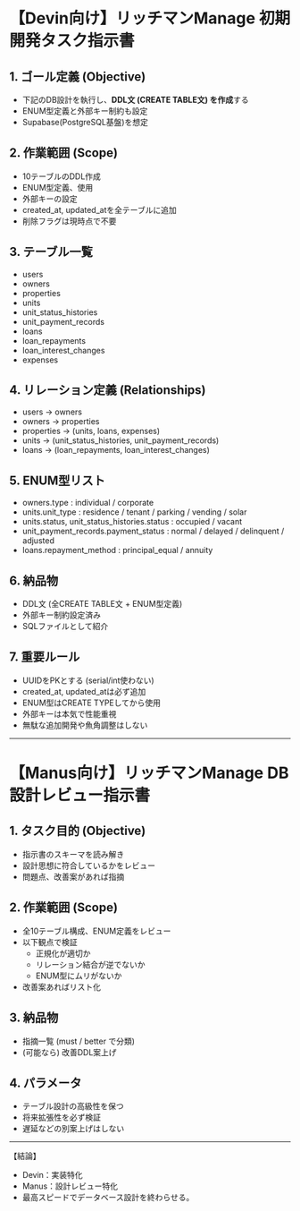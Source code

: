 # 【Devin向け】リッチマンManage 初期開発タスク指示書

## 1. ゴール定義 (Objective)

- 下記のDB設計を執行し、**DDL文 (CREATE TABLE文) を作成**する
- ENUM型定義と外部キー制約も設定
- Supabase(PostgreSQL基盤)を想定

## 2. 作業範囲 (Scope)

- 10テーブルのDDL作成
- ENUM型定義、使用
- 外部キーの設定
- created_at, updated_atを全テーブルに追加
- 削除フラグは現時点で不要

## 3. テーブル一覧

- users
- owners
- properties
- units
- unit_status_histories
- unit_payment_records
- loans
- loan_repayments
- loan_interest_changes
- expenses

## 4. リレーション定義 (Relationships)

- users → owners
- owners → properties
- properties → (units, loans, expenses)
- units → (unit_status_histories, unit_payment_records)
- loans → (loan_repayments, loan_interest_changes)

## 5. ENUM型リスト

- owners.type : individual / corporate
- units.unit_type : residence / tenant / parking / vending / solar
- units.status, unit_status_histories.status : occupied / vacant
- unit_payment_records.payment_status : normal / delayed / delinquent / adjusted
- loans.repayment_method : principal_equal / annuity

## 6. 納品物

- DDL文 (全CREATE TABLE文 + ENUM型定義)
- 外部キー制約設定済み
- SQLファイルとして紹介

## 7. 重要ルール

- UUIDをPKとする (serial/int使わない)
- created_at, updated_atは必ず追加
- ENUM型はCREATE TYPEしてから使用
- 外部キーは本気で性能重視
- 無駄な追加開発や魚角調整はしない

---

# 【Manus向け】リッチマンManage DB設計レビュー指示書

## 1. タスク目的 (Objective)

- 指示書のスキーマを読み解き
- 設計思想に符合しているかをレビュー
- 問題点、改善案があれば指摘

## 2. 作業範囲 (Scope)

- 全10テーブル構成、ENUM定義をレビュー
- 以下観点で検証
  - 正規化が適切か
  - リレーション結合が逆でないか
  - ENUM型にムリがないか
- 改善案あればリスト化

## 3. 納品物

- 指摘一覧 (must / better で分類)
- (可能なら) 改善DDL案上げ

## 4. パラメータ

- テーブル設計の高級性を保つ
- 将来拡張性を必ず検証
- 遅延などの別案上げはしない

---

【結論】

- Devin：実装特化
- Manus：設計レビュー特化
- 最高スピードでデータベース設計を終わらせる。
